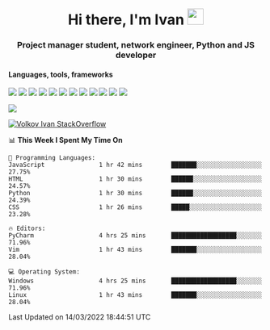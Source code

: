 <h1 align="center">Hi there, I'm Ivan <img src="https://github.com/blackcater/blackcater/blob/main/images/Hi.gif" height="32"></h1>
<h3 align="center">Project manager student, network engineer, Python and JS developer</h3>

<h4>Languages, tools, frameworks</h5>
<p float="left">
<img src="https://img.shields.io/badge/python-3670A0?style=for-the-badge&logo=python&logoColor=ffdd54">
<img src="https://img.shields.io/badge/django-%23092E20.svg?style=for-the-badge&logo=django&logoColor=white">
<img src="https://img.shields.io/badge/postgres-%23316192.svg?style=for-the-badge&logo=postgresql&logoColor=white">
<img src="https://img.shields.io/badge/pycharm-143?style=for-the-badge&logo=pycharm&logoColor=black&color=black&labelColor=green">
<img src="https://img.shields.io/badge/VIM-%2311AB00.svg?style=for-the-badge&logo=vim&logoColor=white">
<img src="https://img.shields.io/badge/Debian-D70A53?style=for-the-badge&logo=debian&logoColor=white">
<img src="https://img.shields.io/badge/Fedora-294172?style=for-the-badge&logo=fedora&logoColor=white">
<img src="https://img.shields.io/badge/mac%20os-000000?style=for-the-badge&logo=macos&logoColor=F0F0F0">
<img src="https://img.shields.io/badge/jira-%230A0FFF.svg?style=for-the-badge&logo=jira&logoColor=white">
<img src="https://img.shields.io/badge/Notion-%23000000.svg?style=for-the-badge&logo=notion&logoColor=white">
<img src="https://img.shields.io/badge/nginx-%23009639.svg?style=for-the-badge&logo=nginx&logoColor=white">
<img src="ttps://img.shields.io/badge/git-%23F05033.svg?style=for-the-badge&logo=git&logoColor=white">
 </p>
 <img src="https://www.codewars.com/users/1interceptor3/badges/large">
 
 [![Volkov Ivan StackOverflow](https://github-readme-stackoverflow.vercel.app/?userID=18140559&layout=compact&theme=dark)](https://stackoverflow.com/users/18140559/volkov-ivan)

<!--START_SECTION:waka-->
📊 **This Week I Spent My Time On** 

```text
💬 Programming Languages: 
JavaScript               1 hr 42 mins        ███████░░░░░░░░░░░░░░░░░░   27.75% 
HTML                     1 hr 30 mins        ██████░░░░░░░░░░░░░░░░░░░   24.57% 
Python                   1 hr 30 mins        ██████░░░░░░░░░░░░░░░░░░░   24.39% 
CSS                      1 hr 26 mins        █████░░░░░░░░░░░░░░░░░░░░   23.28%

🔥 Editors: 
PyCharm                  4 hrs 25 mins       ██████████████████░░░░░░░   71.96% 
Vim                      1 hr 43 mins        ███████░░░░░░░░░░░░░░░░░░   28.04%

💻 Operating System: 
Windows                  4 hrs 25 mins       ██████████████████░░░░░░░   71.96% 
Linux                    1 hr 43 mins        ███████░░░░░░░░░░░░░░░░░░   28.04%

```


 Last Updated on 14/03/2022 18:44:51 UTC
<!--END_SECTION:waka-->
